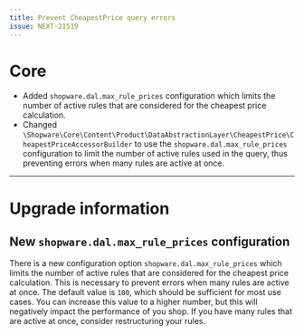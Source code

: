 ```yaml
---
title: Prevent CheapestPrice query errors
issue: NEXT-21519
---
```

# Core
* Added `shopware.dal.max_rule_prices` configuration which limits the number of active rules that are considered for the cheapest price calculation.
* Changed `\Shopware\Core\Content\Product\DataAbstractionLayer\CheapestPrice\CheapestPriceAccessorBuilder` to use the `shopware.dal.max_rule_prices` configuration to limit the number of active rules used in the query, thus preventing errors when many rules are active at once.
___
# Upgrade information
## New `shopware.dal.max_rule_prices` configuration
There is a new configuration option `shopware.dal.max_rule_prices` which limits the number of active rules that are considered for the cheapest price calculation. This is necessary to prevent errors when many rules are active at once. The default value is `100`, which should be sufficient for most use cases. 
You can increase this value to a higher number, but this will negatively impact the performance of you shop. If you have many rules that are active at once, consider restructuring your rules.
